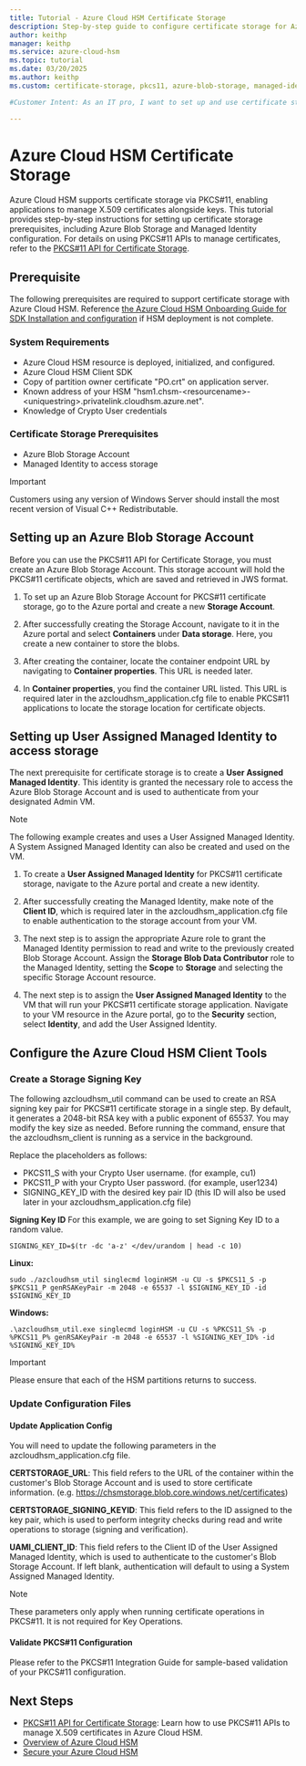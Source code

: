 ```yaml
---
title: Tutorial - Azure Cloud HSM Certificate Storage
description: Step-by-step guide to configure certificate storage for Azure Cloud HSM using PKCS#11 APIs, including prerequisites, Azure Blob Storage setup, and Managed Identity configuration.
author: keithp
manager: keithp
ms.service: azure-cloud-hsm
ms.topic: tutorial
ms.date: 03/20/2025
ms.author: keithp
ms.custom: certificate-storage, pkcs11, azure-blob-storage, managed-identity

#Customer Intent: As an IT pro, I want to set up and use certificate storage for Azure Cloud HSM to help ensure security and compliance.

---
```


# Azure Cloud HSM Certificate Storage

Azure Cloud HSM supports certificate storage via PKCS#11, enabling applications to manage X.509 certificates alongside keys. This tutorial provides step-by-step instructions for setting up certificate storage prerequisites, including Azure Blob Storage and Managed Identity configuration. For details on using PKCS#11 APIs to manage certificates, refer to the [PKCS#11 API for Certificate Storage](pkcs-api-certificate-storage.md).

## Prerequisite

The following prerequisites are required to support certificate storage with Azure Cloud HSM. Reference [the Azure Cloud HSM Onboarding Guide for SDK Installation and configuration](https://github.com/microsoft/MicrosoftAzureCloudHSM/blob/main/OnboardingGuides/Azure%20Cloud%20HSM%20Onboarding.pdf) if HSM deployment is not complete.

### System Requirements

- Azure Cloud HSM resource is deployed, initialized, and configured.
- Azure Cloud HSM Client SDK
- Copy of partition owner certificate "PO.crt" on application server.
- Known address of your HSM "hsm1.chsm-\<resourcename\>-\<uniquestring\>.privatelink.cloudhsm.azure.net".
- Knowledge of Crypto User credentials

### Certificate Storage Prerequisites

- Azure Blob Storage Account
- Managed Identity to access storage

> [!IMPORTANT]
> Customers using any version of Windows Server should install the most recent version of Visual C++ Redistributable.

## Setting up an Azure Blob Storage Account

Before you can use the PKCS#11 API for Certificate Storage, you must create an Azure Blob Storage Account. This storage account will hold the PKCS#11 certificate objects, which are saved and retrieved in JWS format.

1. To set up an Azure Blob Storage Account for PKCS#11 certificate storage, go to the Azure portal and create a new **Storage Account**.
2. After successfully creating the Storage Account, navigate to it in the Azure portal and select **Containers** under **Data storage**. Here, you create a new container to store the blobs.

   <!-- :::image type="content" source="media/tutorial-certificate-storage/image1.png" alt-text="Screenshot of creating a container in Azure Blob Storage."::: -->

3. After creating the container, locate the container endpoint URL by navigating to **Container properties**. This URL is needed later.

   <!-- :::image type="content" source="media/tutorial-certificate-storage/image2.png" alt-text="Screenshot of locating container endpoint URL in Azure Blob Storage."::: -->

4. In **Container properties**, you find the container URL listed. This URL is required later in the azcloudhsm_application.cfg file to enable PKCS#11 applications to locate the storage location for certificate objects.

   <!-- :::image type="content" source="media/tutorial-certificate-storage/image3.png" alt-text="Screenshot of container URL in Azure Blob Storage properties."::: -->

## Setting up User Assigned Managed Identity to access storage

The next prerequisite for certificate storage is to create a **User Assigned Managed Identity**. This identity is granted the necessary role to access the Azure Blob Storage Account and is used to authenticate from your designated Admin VM.

> [!NOTE]
> The following example creates and uses a User Assigned Managed Identity. A System Assigned Managed Identity can also be created and used on the VM.

1. To create a **User Assigned Managed Identity** for PKCS#11 certificate storage, navigate to the Azure portal and create a new identity.
2. After successfully creating the Managed Identity, make note of the **Client ID**, which is required later in the azcloudhsm_application.cfg file to enable authentication to the storage account from your VM.

   <!-- :::image type="content" source="media/tutorial-certificate-storage/image4.png" alt-text="Screenshot of Managed Identity Client ID in Azure portal."::: -->

3. The next step is to assign the appropriate Azure role to grant the Managed Identity permission to read and write to the previously created Blob Storage Account. Assign the **Storage Blob Data Contributor** role to the Managed Identity, setting the **Scope** to **Storage** and selecting the specific Storage Account resource.

   <!-- :::image type="content" source="media/tutorial-certificate-storage/image5.png" alt-text="Screenshot of assigning Storage Blob Data Contributor role in Azure portal."::: -->

   <!-- :::image type="content" source="media/tutorial-certificate-storage/image6.png" alt-text="Screenshot of setting scope for Storage Blob Data Contributor role."::: -->

4. The next step is to assign the **User Assigned Managed Identity** to the VM that will run your PKCS#11 certificate storage application. Navigate to your VM resource in the Azure portal, go to the **Security** section, select **Identity**, and add the User Assigned Identity.

   <!-- :::image type="content" source="media/tutorial-certificate-storage/image7.png" alt-text="Screenshot of adding User Assigned Managed Identity to VM in Azure portal."::: -->

   <!-- :::image type="content" source="media/tutorial-certificate-storage/image8.png" alt-text="Screenshot of VM Identity settings in Azure portal."::: -->

## Configure the Azure Cloud HSM Client Tools

### Create a Storage Signing Key

The following azcloudhsm_util command can be used to create an RSA signing key pair for PKCS#11 certificate storage in a single step. By default, it generates a 2048-bit RSA key with a public exponent of 65537. You may modify the key size as needed. Before running the command, ensure that the azcloudhsm_client is running as a service in the background.

Replace the placeholders as follows:

- PKCS11_S with your Crypto User username. (for example, cu1)
- PKCS11_P with your Crypto User password. (for example, user1234)
- SIGNING_KEY_ID with the desired key pair ID (this ID will also be used later in your azcloudhsm_application.cfg file)

**Signing Key ID** For this example, we are going to set Signing Key ID to a random value.

```
SIGNING_KEY_ID=$(tr -dc 'a-z' </dev/urandom | head -c 10)
```

**Linux:**

```
sudo ./azcloudhsm_util singlecmd loginHSM -u CU -s $PKCS11_S -p $PKCS11_P genRSAKeyPair -m 2048 -e 65537 -l $SIGNING_KEY_ID -id $SIGNING_KEY_ID
```

**Windows:**

```
.\azcloudhsm_util.exe singlecmd loginHSM -u CU -s %PKCS11_S% -p %PKCS11_P% genRSAKeyPair -m 2048 -e 65537 -l %SIGNING_KEY_ID% -id %SIGNING_KEY_ID%
```

> [!IMPORTANT]
> Please ensure that each of the HSM partitions returns to success.

   <!-- :::image type="content" source="media/tutorial-certificate-storage/image9.png" alt-text="Screenshot of azcloudhsm_util command output for creating RSA signing key pair."::: -->

### Update Configuration Files

#### Update Application Config

You will need to update the following parameters in the azcloudhsm_application.cfg file.

**CERTSTORAGE_URL**: This field refers to the URL of the container within the customer's Blob Storage Account and is used to store certificate information. (e.g. <https://chsmstorage.blob.core.windows.net/certificates>)

**CERTSTORAGE_SIGNING_KEYID**: This field refers to the ID assigned to the key pair, which is used to perform integrity checks during read and write operations to storage (signing and verification).

**UAMI_CLIENT_ID**: This field refers to the Client ID of the User Assigned Managed Identity, which is used to authenticate to the customer's Blob Storage Account. If left blank, authentication will default to using a System Assigned Managed Identity.

> [!NOTE]
> These parameters only apply when running certificate operations in PKCS#11. It is not required for Key Operations.

<!-- :::image type="content" source="media/tutorial-certificate-storage/image10.png" alt-text="Screenshot of azcloudhsm_application.cfg file with updated parameters."::: -->

#### Validate PKCS#11 Configuration

Please refer to the PKCS#11 Integration Guide for sample-based validation of your PKCS#11 configuration.

   <!-- :::image type="content" source="media/tutorial-certificate-storage/image11.png" alt-text="Screenshot of PKCS#11 configuration validation output."::: -->

## Next Steps

- [PKCS#11 API for Certificate Storage](pkcs-api-certificate-storage.md): Learn how to use PKCS#11 APIs to manage X.509 certificates in Azure Cloud HSM.
- [Overview of Azure Cloud HSM](overview.md)
- [Secure your Azure Cloud HSM](secure-cloud-hsm.md)
